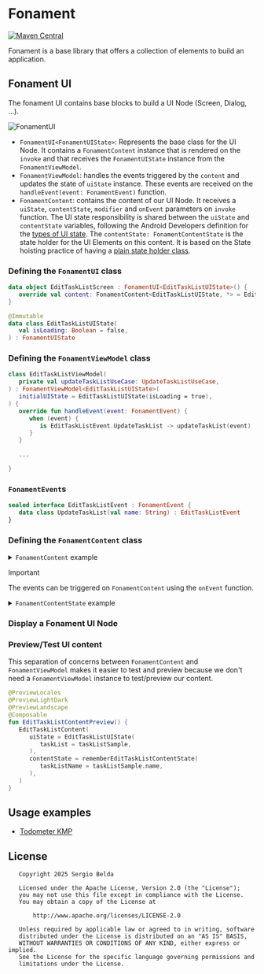 # Fonament

[![Maven Central](https://img.shields.io/maven-central/v/dev.sergiobelda.fonament/fonament)](https://search.maven.org/search?q=g:dev.sergiobelda.fonament)

Fonament is a base library that offers a collection of elements to build an application.

## Fonament UI

The fonament UI contains base blocks to build a UI Node (Screen, Dialog, ...).

![FonamentUI](https://github.com/user-attachments/assets/6e0a0077-5967-4065-9084-f3609587835e)

- `FonamentUI<FonamentUIState>`: Represents the base class for the UI Node. It contains a `FonamentContent` instance that is rendered on the `invoke` and that receives the `FonamentUIState` instance from the `FonamentViewModel`.
- `FonamentViewModel`: handles the events triggered by the `content` and updates the state of `uiState` instance. These events are received on the `handleEvent(event: FonamentEvent)` function.
- `FonamentContent`: contains the content of our UI Node. It receives a `uiState`, `contentState`, `modifier` and `onEvent` parameters on `invoke` function. The UI state responsibility is shared between the `uiState` and `contentState` variables, following the Android Developers definition for the [types of UI state](https://developer.android.com/develop/ui/compose/state-hoisting#types-ui-state). The `contentState: FonamentContentState` is the state holder for the UI Elements on this content. It is based on the State hoisting practice of having a [plain state holder class](https://developer.android.com/develop/ui/compose/state-hoisting#classes-as-state-owner).

### Defining the `FonamentUI` class

```kotlin
data object EditTaskListScreen : FonamentUI<EditTaskListUIState>() {
   override val content: FonamentContent<EditTaskListUIState, *> = EditTaskListContent
}

@Immutable
data class EditTaskListUIState(
   val isLoading: Boolean = false,
) : FonamentUIState
```

### Defining the `FonamentViewModel` class

```kotlin
class EditTaskListViewModel(
   private val updateTaskListUseCase: UpdateTaskListUseCase,
) : FonamentViewModel<EditTaskListUIState>(
   initialUIState = EditTaskListUIState(isLoading = true),
) {
   override fun handleEvent(event: FonamentEvent) {
      when (event) {
         is EditTaskListEvent.UpdateTaskList -> updateTaskList(event)
      }
   }

   ...

}
```

### `FonamentEvent`s

```kotlin
sealed interface EditTaskListEvent : FonamentEvent {
   data class UpdateTaskList(val name: String) : EditTaskListEvent
}
```

### Defining the `FonamentContent` class

<details>

<summary><code>FonamentContent</code> example</summary>

```kotlin
data object EditTaskListContent : FonamentContent<EditTaskListUIState, EditTaskListContentState>() {

   @Composable
   override fun createContentState(
      uiState: EditTaskListUIState,
   ): EditTaskListContentState = rememberEditTaskListContentState(
      taskListName = uiState.taskList?.name ?: "",
   )

   @Composable
   override fun Content(
      uiState: EditTaskListUIState,
      contentState: EditTaskListContentState,
      modifier: Modifier,
   ) {
      when {
         !uiState.isLoading -> {
            Scaffold(
               topBar = {
                  EditTaskListTopBar(
                     onSaveButtonClick = {
                        onEvent(
                           EditTaskListEvent.UpdateTaskList(
                              contentState.nameTextFieldValue,
                           ),
                        )
                     },
                  )
               },
               content = { paddingValues ->
                  EditTaskListContent(
                     nameTextFieldValue = contentState.nameTextFieldValue,
                     modifier = Modifier.padding(paddingValues),
                  )
               },
            )
         }
      }
   }
```

</details>

> [!IMPORTANT]
> The events can be triggered on `FonamentContent` using the `onEvent` function.

<details>

<summary><code>FonamentContentState</code> example</summary>



</details>

### Display a Fonament UI Node



### Preview/Test UI content

This separation of concerns between `FonamentContent` and `FonamentViewModel` makes it easier to test and preview because we don't need a `FonamentViewModel` instance to test/preview our content.

```kotlin
@PreviewLocales
@PreviewLightDark
@PreviewLandscape
@Composable
fun EditTaskListContentPreview() {
   EditTaskListContent(
      uiState = EditTaskListUIState(
         taskList = taskListSample,
      ),
      contentState = rememberEditTaskListContentState(
         taskListName = taskListSample.name,
      ),
   )
}
```

## Usage examples

- [Todometer KMP](https://github.com/serbelga/Todometer-KMP/tree/main/app-feature)

## License

```
   Copyright 2025 Sergio Belda

   Licensed under the Apache License, Version 2.0 (the "License");
   you may not use this file except in compliance with the License.
   You may obtain a copy of the License at

       http://www.apache.org/licenses/LICENSE-2.0

   Unless required by applicable law or agreed to in writing, software
   distributed under the License is distributed on an "AS IS" BASIS,
   WITHOUT WARRANTIES OR CONDITIONS OF ANY KIND, either express or implied.
   See the License for the specific language governing permissions and
   limitations under the License.
```


